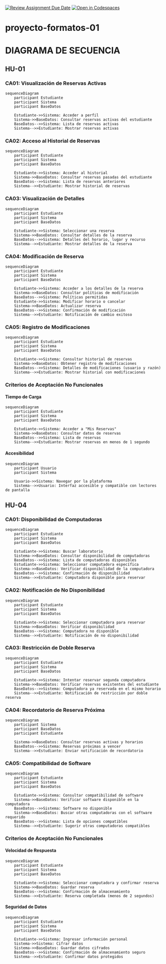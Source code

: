 [![Review Assignment Due Date](https://classroom.github.com/assets/deadline-readme-button-22041afd0340ce965d47ae6ef1cefeee28c7c493a6346c4f15d667ab976d596c.svg)](https://classroom.github.com/a/LkahOtWs)
[![Open in Codespaces](https://classroom.github.com/assets/launch-codespace-2972f46106e565e64193e422d61a12cf1da4916b45550586e14ef0a7c637dd04.svg)](https://classroom.github.com/open-in-codespaces?assignment_repo_id=17612975)
# proyecto-formatos-01


# DIAGRAMA DE SECUENCIA
## HU-01
### CA01: Visualización de Reservas Activas
```mermaid
sequenceDiagram
    participant Estudiante
    participant Sistema
    participant BaseDatos

    Estudiante->>Sistema: Acceder a perfil
    Sistema->>BaseDatos: Consultar reservas activas del estudiante
    BaseDatos-->>Sistema: Lista de reservas activas
    Sistema-->>Estudiante: Mostrar reservas activas
```
### CA02: Acceso al Historial de Reservas
```mermaid
sequenceDiagram
    participant Estudiante
    participant Sistema
    participant BaseDatos

    Estudiante->>Sistema: Acceder al historial
    Sistema->>BaseDatos: Consultar reservas pasadas del estudiante
    BaseDatos-->>Sistema: Lista de reservas anteriores
    Sistema-->>Estudiante: Mostrar historial de reservas
```
### CA03: Visualización de Detalles
```mermaid
sequenceDiagram
    participant Estudiante
    participant Sistema
    participant BaseDatos

    Estudiante->>Sistema: Seleccionar una reserva
    Sistema->>BaseDatos: Consultar detalles de la reserva
    BaseDatos-->>Sistema: Detalles del horario, lugar y recurso
    Sistema-->>Estudiante: Mostrar detalles de la reserva
```
### CA04: Modificación de Reserva
```mermaid
sequenceDiagram
    participant Estudiante
    participant Sistema
    participant BaseDatos

    Estudiante->>Sistema: Acceder a los detalles de la reserva
    Sistema->>BaseDatos: Consultar políticas de modificación
    BaseDatos-->>Sistema: Políticas permitidas
    Estudiante->>Sistema: Modificar horario o cancelar
    Sistema->>BaseDatos: Actualizar reserva
    BaseDatos-->>Sistema: Confirmación de modificación
    Sistema-->>Estudiante: Notificación de cambio exitoso
```
### CA05: Registro de Modificaciones
```mermaid
sequenceDiagram
    participant Estudiante
    participant Sistema
    participant BaseDatos

    Estudiante->>Sistema: Consultar historial de reservas
    Sistema->>BaseDatos: Obtener registro de modificaciones
    BaseDatos-->>Sistema: Detalles de modificaciones (usuario y razón)
    Sistema-->>Estudiante: Mostrar historial con modificaciones
```
### Criterios de Aceptación No Funcionales
#### Tiempo de Carga
```mermaid
sequenceDiagram
    participant Estudiante
    participant Sistema
    participant BaseDatos

    Estudiante->>Sistema: Acceder a "Mis Reservas"
    Sistema->>BaseDatos: Consultar datos de reservas
    BaseDatos-->>Sistema: Lista de reservas
    Sistema-->>Estudiante: Mostrar reservas en menos de 1 segundo
```
#### Accesibilidad
```mermaid
sequenceDiagram
    participant Usuario
    participant Sistema

    Usuario->>Sistema: Navegar por la plataforma
    Sistema-->>Usuario: Interfaz accesible y compatible con lectores de pantalla
```

## HU-04
### CA01: Disponibilidad de Computadoras
```mermaid
sequenceDiagram
    participant Estudiante
    participant Sistema
    participant BaseDatos

    Estudiante->>Sistema: Buscar laboratorio
    Sistema->>BaseDatos: Consultar disponibilidad de computadoras
    BaseDatos-->>Sistema: Lista de computadoras disponibles
    Estudiante->>Sistema: Seleccionar computadora específica
    Sistema->>BaseDatos: Verificar disponibilidad de la computadora
    BaseDatos-->>Sistema: Confirmación de disponibilidad
    Sistema-->>Estudiante: Computadora disponible para reservar
```

### CA02: Notificación de No Disponibilidad
```mermaid
sequenceDiagram
    participant Estudiante
    participant Sistema
    participant BaseDatos

    Estudiante->>Sistema: Seleccionar computadora para reservar
    Sistema->>BaseDatos: Verificar disponibilidad
    BaseDatos-->>Sistema: Computadora no disponible
    Sistema-->>Estudiante: Notificación de no disponibilidad
```
### CA03: Restricción de Doble Reserva
```mermaid
sequenceDiagram
    participant Estudiante
    participant Sistema
    participant BaseDatos

    Estudiante->>Sistema: Intentar reservar segunda computadora
    Sistema->>BaseDatos: Verificar reservas existentes del estudiante
    BaseDatos-->>Sistema: Computadora ya reservada en el mismo horario
    Sistema-->>Estudiante: Notificación de restricción por doble reserva
```
### CA04: Recordatorio de Reserva Próxima
```mermaid
sequenceDiagram
    participant Sistema
    participant BaseDatos
    participant Estudiante

    Sistema->>BaseDatos: Consultar reservas activas y horarios
    BaseDatos-->>Sistema: Reservas próximas a vencer
    Sistema-->>Estudiante: Enviar notificación de recordatorio
```
### CA05: Compatibilidad de Software
```mermaid
sequenceDiagram
    participant Estudiante
    participant Sistema
    participant BaseDatos

    Estudiante->>Sistema: Consultar compatibilidad de software
    Sistema->>BaseDatos: Verificar software disponible en la computadora
    BaseDatos-->>Sistema: Software no disponible
    Sistema->>BaseDatos: Buscar otras computadoras con el software requerido
    BaseDatos-->>Sistema: Lista de opciones compatibles
    Sistema-->>Estudiante: Sugerir otras computadoras compatibles
```
### Criterios de Aceptación No Funcionales

#### Velocidad de Respuesta
```mermaid
sequenceDiagram
    participant Estudiante
    participant Sistema
    participant BaseDatos

    Estudiante->>Sistema: Seleccionar computadora y confirmar reserva
    Sistema->>BaseDatos: Guardar reserva
    BaseDatos-->>Sistema: Confirmación de almacenamiento
    Sistema-->>Estudiante: Reserva completada (menos de 2 segundos)
```
#### Seguridad de Datos
```mermaid
sequenceDiagram
    participant Estudiante
    participant Sistema
    participant BaseDatos

    Estudiante->>Sistema: Ingresar información personal
    Sistema->>Sistema: Cifrar datos
    Sistema->>BaseDatos: Guardar datos cifrados
    BaseDatos-->>Sistema: Confirmación de almacenamiento seguro
    Sistema-->>Estudiante: Confirmar datos protegidos
```

